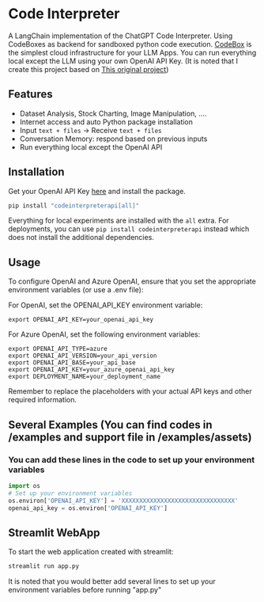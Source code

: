 # Code Interpreter

A LangChain implementation of the ChatGPT Code Interpreter.
Using CodeBoxes as backend for sandboxed python code execution.
[CodeBox](https://github.com/shroominic/codebox-api/tree/main) is the simplest cloud infrastructure for your LLM Apps.
You can run everything local except the LLM using your own OpenAI API Key. (It is noted that I create this project based on [This original project](https://github.com/shroominic/codeinterpreter-api))

## Features

- Dataset Analysis, Stock Charting, Image Manipulation, ....
- Internet access and auto Python package installation
- Input `text + files` -> Receive `text + files`
- Conversation Memory: respond based on previous inputs
- Run everything local except the OpenAI API

## Installation

Get your OpenAI API Key [here](https://platform.openai.com/account/api-keys) and install the package.

```bash
pip install "codeinterpreterapi[all]"
```

Everything for local experiments are installed with the `all` extra.
For deployments, you can use `pip install codeinterpreterapi` instead which does not install the additional dependencies.

## Usage

To configure OpenAI and Azure OpenAI, ensure that you set the appropriate environment variables (or use a .env file):

For OpenAI, set the OPENAI_API_KEY environment variable:
```
export OPENAI_API_KEY=your_openai_api_key
```

For Azure OpenAI, set the following environment variables:
```
export OPENAI_API_TYPE=azure
export OPENAI_API_VERSION=your_api_version
export OPENAI_API_BASE=your_api_base
export OPENAI_API_KEY=your_azure_openai_api_key
export DEPLOYMENT_NAME=your_deployment_name
```

Remember to replace the placeholders with your actual API keys and other required information.

## Several Examples (You can find codes in /examples and support file in /examples/assets)

### You can add these lines in the code to set up your environment variables

```python
import os
# Set up your environment variables
os.environ['OPENAI_API_KEY'] = 'XXXXXXXXXXXXXXXXXXXXXXXXXXXXXXXX'
openai_api_key = os.environ['OPENAI_API_KEY']
```

## Streamlit WebApp

To start the web application created with streamlit:

```bash
streamlit run app.py
```

It is noted that you would better add several lines to set up your environment variables before running "app.py"